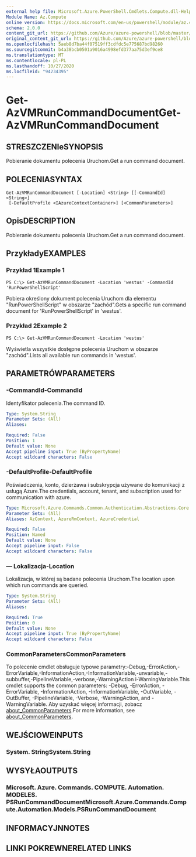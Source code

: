 ```yaml
---
external help file: Microsoft.Azure.PowerShell.Cmdlets.Compute.dll-Help.xml
Module Name: Az.Compute
online version: https://docs.microsoft.com/en-us/powershell/module/az.compute/get-azvmruncommanddocument
schema: 2.0.0
content_git_url: https://github.com/Azure/azure-powershell/blob/master/src/Compute/Compute/help/Get-AzVMRunCommandDocument.md
original_content_git_url: https://github.com/Azure/azure-powershell/blob/master/src/Compute/Compute/help/Get-AzVMRunCommandDocument.md
ms.openlocfilehash: 5aeb8d7ba44f07519ff3cdfdc5e775687bd98260
ms.sourcegitcommit: b4a38bcb0501a9016a4998efd377aa75d3ef9ce8
ms.translationtype: MT
ms.contentlocale: pl-PL
ms.lasthandoff: 10/27/2020
ms.locfileid: "94234395"
---
```

# <span data-ttu-id="d4b8d-101">Get-AzVMRunCommandDocument</span><span class="sxs-lookup"><span data-stu-id="d4b8d-101">Get-AzVMRunCommandDocument</span></span>

## <span data-ttu-id="d4b8d-102">STRESZCZENIe</span><span class="sxs-lookup"><span data-stu-id="d4b8d-102">SYNOPSIS</span></span>
<span data-ttu-id="d4b8d-103">Pobieranie dokumentu polecenia Uruchom.</span><span class="sxs-lookup"><span data-stu-id="d4b8d-103">Get a run command document.</span></span>

## <span data-ttu-id="d4b8d-104">POLECENIA</span><span class="sxs-lookup"><span data-stu-id="d4b8d-104">SYNTAX</span></span>

```
Get-AzVMRunCommandDocument [-Location] <String> [[-CommandId] <String>]
 [-DefaultProfile <IAzureContextContainer>] [<CommonParameters>]
```

## <span data-ttu-id="d4b8d-105">Opis</span><span class="sxs-lookup"><span data-stu-id="d4b8d-105">DESCRIPTION</span></span>
<span data-ttu-id="d4b8d-106">Pobieranie dokumentu polecenia Uruchom.</span><span class="sxs-lookup"><span data-stu-id="d4b8d-106">Get a run command document.</span></span>

## <span data-ttu-id="d4b8d-107">Przykłady</span><span class="sxs-lookup"><span data-stu-id="d4b8d-107">EXAMPLES</span></span>

### <span data-ttu-id="d4b8d-108">Przykład 1</span><span class="sxs-lookup"><span data-stu-id="d4b8d-108">Example 1</span></span>
```
PS C:\> Get-AzVMRunCommandDocument -Location 'westus' -CommandId 'RunPowerShellScript'
```

<span data-ttu-id="d4b8d-109">Pobiera określony dokument polecenia Uruchom dla elementu "RunPowerShellScript" w obszarze "zachód".</span><span class="sxs-lookup"><span data-stu-id="d4b8d-109">Gets a specific run command document for 'RunPowerShellScript' in 'westus'.</span></span>

### <span data-ttu-id="d4b8d-110">Przykład 2</span><span class="sxs-lookup"><span data-stu-id="d4b8d-110">Example 2</span></span>
```
PS C:\> Get-AzVMRunCommandDocument -Location 'westus'
```

<span data-ttu-id="d4b8d-111">Wyświetla wszystkie dostępne polecenia Uruchom w obszarze "zachód".</span><span class="sxs-lookup"><span data-stu-id="d4b8d-111">Lists all available run commands in 'westus'.</span></span>

## <span data-ttu-id="d4b8d-112">PARAMETRÓW</span><span class="sxs-lookup"><span data-stu-id="d4b8d-112">PARAMETERS</span></span>

### <span data-ttu-id="d4b8d-113">-CommandId</span><span class="sxs-lookup"><span data-stu-id="d4b8d-113">-CommandId</span></span>
<span data-ttu-id="d4b8d-114">Identyfikator polecenia.</span><span class="sxs-lookup"><span data-stu-id="d4b8d-114">The command ID.</span></span>

```yaml
Type: System.String
Parameter Sets: (All)
Aliases:

Required: False
Position: 1
Default value: None
Accept pipeline input: True (ByPropertyName)
Accept wildcard characters: False
```

### <span data-ttu-id="d4b8d-115">-DefaultProfile</span><span class="sxs-lookup"><span data-stu-id="d4b8d-115">-DefaultProfile</span></span>
<span data-ttu-id="d4b8d-116">Poświadczenia, konto, dzierżawa i subskrypcja używane do komunikacji z usługą Azure.</span><span class="sxs-lookup"><span data-stu-id="d4b8d-116">The credentials, account, tenant, and subscription used for communication with azure.</span></span>

```yaml
Type: Microsoft.Azure.Commands.Common.Authentication.Abstractions.Core.IAzureContextContainer
Parameter Sets: (All)
Aliases: AzContext, AzureRmContext, AzureCredential

Required: False
Position: Named
Default value: None
Accept pipeline input: False
Accept wildcard characters: False
```

### <span data-ttu-id="d4b8d-117">— Lokalizacja</span><span class="sxs-lookup"><span data-stu-id="d4b8d-117">-Location</span></span>
<span data-ttu-id="d4b8d-118">Lokalizacja, w której są badane polecenia Uruchom.</span><span class="sxs-lookup"><span data-stu-id="d4b8d-118">The location upon which run commands are queried.</span></span>

```yaml
Type: System.String
Parameter Sets: (All)
Aliases:

Required: True
Position: 0
Default value: None
Accept pipeline input: True (ByPropertyName)
Accept wildcard characters: False
```

### <span data-ttu-id="d4b8d-119">CommonParameters</span><span class="sxs-lookup"><span data-stu-id="d4b8d-119">CommonParameters</span></span>
<span data-ttu-id="d4b8d-120">To polecenie cmdlet obsługuje typowe parametry:-Debug,-ErrorAction,-ErrorVariable,-InformationAction,-InformationVariable,-unvariable,-subbuffer,-PipelineVariable,-verbose,-WarningAction i-WarningVariable.</span><span class="sxs-lookup"><span data-stu-id="d4b8d-120">This cmdlet supports the common parameters: -Debug, -ErrorAction, -ErrorVariable, -InformationAction, -InformationVariable, -OutVariable, -OutBuffer, -PipelineVariable, -Verbose, -WarningAction, and -WarningVariable.</span></span> <span data-ttu-id="d4b8d-121">Aby uzyskać więcej informacji, zobacz [about_CommonParameters](http://go.microsoft.com/fwlink/?LinkID=113216).</span><span class="sxs-lookup"><span data-stu-id="d4b8d-121">For more information, see [about_CommonParameters](http://go.microsoft.com/fwlink/?LinkID=113216).</span></span>

## <span data-ttu-id="d4b8d-122">WEJŚCIOWE</span><span class="sxs-lookup"><span data-stu-id="d4b8d-122">INPUTS</span></span>

### <span data-ttu-id="d4b8d-123">System. String</span><span class="sxs-lookup"><span data-stu-id="d4b8d-123">System.String</span></span>

## <span data-ttu-id="d4b8d-124">WYSYŁA</span><span class="sxs-lookup"><span data-stu-id="d4b8d-124">OUTPUTS</span></span>

### <span data-ttu-id="d4b8d-125">Microsoft. Azure. Commands. COMPUTE. Automation. MODELES. PSRunCommandDocument</span><span class="sxs-lookup"><span data-stu-id="d4b8d-125">Microsoft.Azure.Commands.Compute.Automation.Models.PSRunCommandDocument</span></span>

## <span data-ttu-id="d4b8d-126">INFORMACYJN</span><span class="sxs-lookup"><span data-stu-id="d4b8d-126">NOTES</span></span>

## <span data-ttu-id="d4b8d-127">LINKI POKREWNE</span><span class="sxs-lookup"><span data-stu-id="d4b8d-127">RELATED LINKS</span></span>
